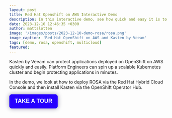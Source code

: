 ```yaml
---
layout: post
title: Red Hat Openshift on AWS Interactive Demo
description: In this interactive demo, see how quick and easy it is to deploy Red Hat OpenShift on AWS and protect workloads.
date: 2023-12-10 12:46:35 +0300
author: mattslotten
image: '/images/posts/2023-12-10-demo-rosa/rosa.png'
image_caption: 'Red Hat OpenShift on AWS and Kasten by Veeam'
tags: [demo, rosa, openshift, multicloud]
featured:
---
```

<p>
Kasten by Veeam can protect applications deployed on OpenShift on AWS quickly and easily.  Platform Engineers can spin up a scalable Kubernetes cluster and begin protecting applications in minutes.
</p>
<p>
In the demo, we look at how to deploy ROSA via the Red Hat Hybrid Cloud Console and then install Kasten via the OpenShift Operator Hub.
</p>
<div>
        <script src="https://js.storylane.io/js/v1/storylane.js"></script>
        <button onclick="Storylane.Play({type: 'popup', demo_type: 'html', width: 0, height: 0, scale: '0.95', demo_url: 'https://veeam.storylane.io/demo/6ht0keai6qey', padding_bottom: '56.25%'})" class="sl-preview-cta" style="background-color:#2600FF;border:none;border-radius:8px;box-shadow:0px 0px 15px rgba(26, 19, 72, 0.45);color:#FFFFFF;cursor:pointer;display:inline-block;font-family:Poppins, Arial, sans-serif;font-size:clamp(18px, 1.599vw, 22px);font-weight:600;height:clamp(45px, 3.996vw, 55px);line-height:1.2;padding:0 clamp(15px, 1.776vw, 20px);text-overflow:ellipsis;transform:translateZ(0);transition:background 0.4s;white-space:nowrap;width:auto;z-index:999999">TAKE A TOUR<div class="sl-preview-cta-ripple" style="position:absolute;border:1px solid #2600FF;inset:0;border-radius:inherit;pointer-events:none"><div class="sl-preview-cta-ripple-shadow" style="box-shadow:#2600FF 0px 0px 4px 4px;opacity:0;border-radius:inherit;position:absolute;inset:0"></div></div></button><style>.sl-preview-cta:hover .sl-preview-cta-ripple{transition:all 1s cubic-bezier(0,0,.2,1);inset:-0.75em!important;opacity:0!important}.sl-preview-cta:hover .sl-preview-cta-ripple-shadow{opacity:0.125!important;}</style>
      </div>
        